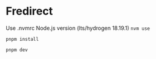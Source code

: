 # Fredirect

Use .nvmrc Node.js version (lts/hydrogen 18.19.1)
`nvm use`

`pnpm install`

`pnpm dev`